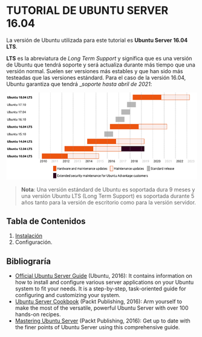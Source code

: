 # TUTORIAL DE UBUNTU SERVER 16.04

La versión de Ubuntu utilizada para este tutorial es __Ubuntu Server 16.04 LTS__.

__LTS__ es la abreviatura de _Long Term Support_ y significa que es una versión de Ubuntu que tendrá soporte y será actualiza durante más tiempo que una versión normal. Suelen ser versiones más estables y que han sido más testeadas que las versiones estándard. Para el caso de la versión 16.04, Ubuntu garantiza que tendrá __soporte hasta _abril de 2021__:

![img_01][img_01]

> __Nota__: Una versión estándard de Ubuntu es soportada dura 9 meses y una versión Ubuntu LTS (Long Term Support) es soportada durante 5 años tanto para la versión de escritorio como para la versión servidor.

## Tabla de Contenidos

01. [Instalación](01_instalacion.md)
02. Configuración.

## Bibliograría

* [Official Ubuntu Server Guide](pdfs/serverguide.pdf) (Ubuntu, 2016): It contains information on how to install and configure various server applications on your Ubuntu system to fit your needs. It is a step-by-step, task-oriented guide for configuring and customizing your system.
* [Ubuntu Server Cookbook](pdfs/ubuntuservercookbook.pdf) (Packt Publishing, 2016): Arm yourself to make the most of the versatile, powerful Ubuntu Server with over 100 hands-on recipes.
* [Mastering Ubuntu Server](pdfs/masteringubuntuserver.pdf) (Packt Publishing, 2016): Get up to date with the finer points of Ubuntu Server using this comprehensive guide.

[img_01]: img/00_readme/01.png "Long Term Support"
